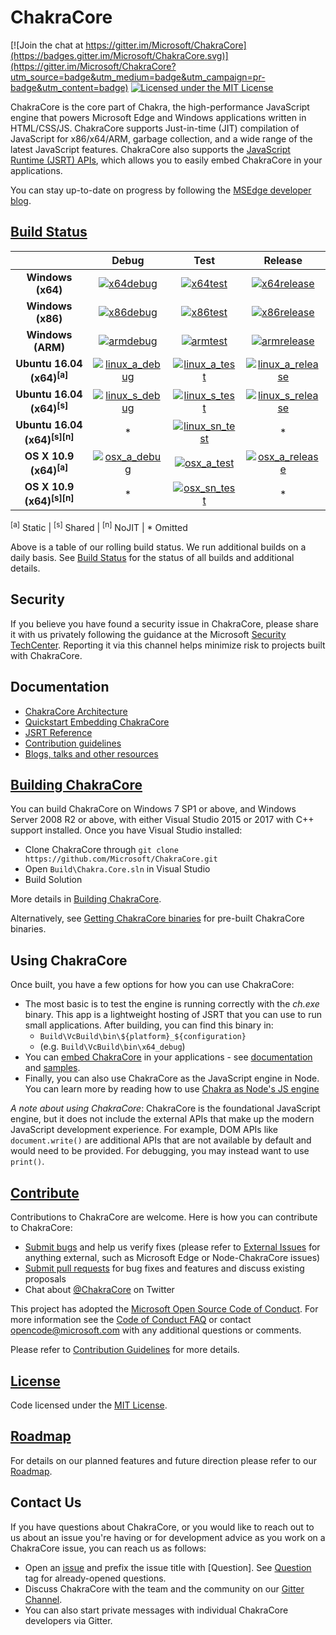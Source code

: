 # ChakraCore

[![Join the chat at https://gitter.im/Microsoft/ChakraCore](https://badges.gitter.im/Microsoft/ChakraCore.svg)](https://gitter.im/Microsoft/ChakraCore?utm_source=badge&utm_medium=badge&utm_campaign=pr-badge&utm_content=badge)
[![Licensed under the MIT License](https://img.shields.io/badge/License-MIT-blue.svg)](https://github.com/Microsoft/ChakraCore/blob/master/LICENSE.txt)

ChakraCore is the core part of Chakra, the high-performance JavaScript engine that powers Microsoft Edge and Windows applications written in HTML/CSS/JS.  ChakraCore supports Just-in-time (JIT) compilation of JavaScript for x86/x64/ARM, garbage collection, and a wide range of the latest JavaScript features.  ChakraCore also supports the [JavaScript Runtime (JSRT) APIs](https://github.com/Microsoft/ChakraCore/wiki/JavaScript-Runtime-%28JSRT%29-Overview), which allows you to easily embed ChakraCore in your applications.

You can stay up-to-date on progress by following the [MSEdge developer blog](https://blogs.windows.com/msedgedev/).
                                                                                                                                         
## [Build Status](https://github.com/Microsoft/ChakraCore/wiki/Build-Status)

|                               | __Debug__ | __Test__ | __Release__ |
|:-----------------------------:|:---------:|:--------:|:-----------:|
| __Windows (x64)__             | [![x64debug][x64dbgicon]][x64dbglink] | [![x64test][x64testicon]][x64testlink] | [![x64release][x64relicon]][x64rellink] |
| __Windows (x86)__             | [![x86debug][x86dbgicon]][x86dbglink] | [![x86test][x86testicon]][x86testlink] | [![x86release][x86relicon]][x86rellink] |
| __Windows (ARM)__             | [![armdebug][armdbgicon]][armdbglink] | [![armtest][armtesticon]][armtestlink] | [![armrelease][armrelicon]][armrellink] |
| __Ubuntu 16.04 (x64)<sup>[a]</sup>__     | [![linux_a_debug][linux_a_dbgicon]][linux_a_dbglink] | [![linux_a_test][linux_a_testicon]][linux_a_testlink] | [![linux_a_release][linux_a_relicon]][linux_a_rellink] |
| __Ubuntu 16.04 (x64)<sup>[s]</sup>__     | [![linux_s_debug][linux_s_dbgicon]][linux_s_dbglink] | [![linux_s_test][linux_s_testicon]][linux_s_testlink] | [![linux_s_release][linux_s_relicon]][linux_s_rellink] |
| __Ubuntu 16.04 (x64)<sup>[s][n]</sup>__  | * | [![linux_sn_test][linux_sn_testicon]][linux_sn_testlink] | * |
| __OS X 10.9 (x64)<sup>[a]</sup>__        | [![osx_a_debug][osx_a_dbgicon]][osx_a_dbglink] | [![osx_a_test][osx_a_testicon]][osx_a_testlink] | [![osx_a_release][osx_a_relicon]][osx_a_rellink] |
| __OS X 10.9 (x64)<sup>[s][n]</sup>__     | * | [![osx_sn_test][osx_sn_testicon]][osx_sn_testlink] | * |

<sup>[a]</sup> Static | <sup>[s]</sup> Shared | <sup>[n]</sup> NoJIT | * Omitted

[x64dbgicon]: https://ci2.dot.net/job/Microsoft_ChakraCore/job/master/job/x64_debug/badge/icon
[x64dbglink]: https://ci2.dot.net/job/Microsoft_ChakraCore/job/master/job/x64_debug/
[x64testicon]: https://ci2.dot.net/job/Microsoft_ChakraCore/job/master/job/x64_test/badge/icon
[x64testlink]: https://ci2.dot.net/job/Microsoft_ChakraCore/job/master/job/x64_test/
[x64relicon]: https://ci2.dot.net/job/Microsoft_ChakraCore/job/master/job/x64_release/badge/icon
[x64rellink]: https://ci2.dot.net/job/Microsoft_ChakraCore/job/master/job/x64_release/

[x86dbgicon]: https://ci2.dot.net/job/Microsoft_ChakraCore/job/master/job/x86_debug/badge/icon
[x86dbglink]: https://ci2.dot.net/job/Microsoft_ChakraCore/job/master/job/x86_debug/
[x86testicon]: https://ci2.dot.net/job/Microsoft_ChakraCore/job/master/job/x86_test/badge/icon
[x86testlink]: https://ci2.dot.net/job/Microsoft_ChakraCore/job/master/job/x86_test/
[x86relicon]: https://ci2.dot.net/job/Microsoft_ChakraCore/job/master/job/x86_release/badge/icon
[x86rellink]: https://ci2.dot.net/job/Microsoft_ChakraCore/job/master/job/x86_release/

[armdbgicon]: https://ci2.dot.net/job/Microsoft_ChakraCore/job/master/job/arm_debug/badge/icon
[armdbglink]: https://ci2.dot.net/job/Microsoft_ChakraCore/job/master/job/arm_debug/
[armtesticon]: https://ci2.dot.net/job/Microsoft_ChakraCore/job/master/job/arm_test/badge/icon
[armtestlink]: https://ci2.dot.net/job/Microsoft_ChakraCore/job/master/job/arm_test/
[armrelicon]: https://ci2.dot.net/job/Microsoft_ChakraCore/job/master/job/arm_release/badge/icon
[armrellink]: https://ci2.dot.net/job/Microsoft_ChakraCore/job/master/job/arm_release/

[linux_a_dbgicon]: https://ci2.dot.net/job/Microsoft_ChakraCore/job/master/job/static_ubuntu_linux_debug/badge/icon
[linux_a_dbglink]: https://ci2.dot.net/job/Microsoft_ChakraCore/job/master/job/static_ubuntu_linux_debug/
[linux_a_testicon]: https://ci2.dot.net/job/Microsoft_ChakraCore/job/master/job/static_ubuntu_linux_test/badge/icon
[linux_a_testlink]: https://ci2.dot.net/job/Microsoft_ChakraCore/job/master/job/static_ubuntu_linux_test/
[linux_a_relicon]: https://ci2.dot.net/job/Microsoft_ChakraCore/job/master/job/static_ubuntu_linux_release/badge/icon
[linux_a_rellink]: https://ci2.dot.net/job/Microsoft_ChakraCore/job/master/job/static_ubuntu_linux_release/

[linux_s_dbgicon]: https://ci2.dot.net/job/Microsoft_ChakraCore/job/master/job/shared_ubuntu_linux_debug/badge/icon
[linux_s_dbglink]: https://ci2.dot.net/job/Microsoft_ChakraCore/job/master/job/shared_ubuntu_linux_debug/
[linux_s_testicon]: https://ci2.dot.net/job/Microsoft_ChakraCore/job/master/job/shared_ubuntu_linux_test/badge/icon
[linux_s_testlink]: https://ci2.dot.net/job/Microsoft_ChakraCore/job/master/job/shared_ubuntu_linux_test/
[linux_s_relicon]: https://ci2.dot.net/job/Microsoft_ChakraCore/job/master/job/shared_ubuntu_linux_release/badge/icon
[linux_s_rellink]: https://ci2.dot.net/job/Microsoft_ChakraCore/job/master/job/shared_ubuntu_linux_release/

[linux_sn_dbgicon]: https://ci2.dot.net/job/Microsoft_ChakraCore/job/master/job/_no_jit_shared_ubuntu_linux_debug/badge/icon
[linux_sn_dbglink]: https://ci2.dot.net/job/Microsoft_ChakraCore/job/master/job/_no_jit_shared_ubuntu_linux_debug/
[linux_sn_testicon]: https://ci2.dot.net/job/Microsoft_ChakraCore/job/master/job/_no_jit_shared_ubuntu_linux_test/badge/icon
[linux_sn_testlink]: https://ci2.dot.net/job/Microsoft_ChakraCore/job/master/job/_no_jit_shared_ubuntu_linux_test/
[linux_sn_relicon]: https://ci2.dot.net/job/Microsoft_ChakraCore/job/master/job/_no_jit_shared_ubuntu_linux_release/badge/icon
[linux_sn_rellink]: https://ci2.dot.net/job/Microsoft_ChakraCore/job/master/job/_no_jit_shared_ubuntu_linux_release/

[osx_a_dbgicon]: https://ci2.dot.net/job/Microsoft_ChakraCore/job/master/job/static_osx_osx_debug/badge/icon
[osx_a_dbglink]: https://ci2.dot.net/job/Microsoft_ChakraCore/job/master/job/static_osx_osx_debug/
[osx_a_testicon]: https://ci2.dot.net/job/Microsoft_ChakraCore/job/master/job/static_osx_osx_test/badge/icon
[osx_a_testlink]: https://ci2.dot.net/job/Microsoft_ChakraCore/job/master/job/static_osx_osx_test/
[osx_a_relicon]: https://ci2.dot.net/job/Microsoft_ChakraCore/job/master/job/static_osx_osx_release/badge/icon
[osx_a_rellink]: https://ci2.dot.net/job/Microsoft_ChakraCore/job/master/job/static_osx_osx_release/

[osx_sn_dbgicon]: https://ci2.dot.net/job/Microsoft_ChakraCore/job/master/job/_no_jit_shared_osx_osx_debug/badge/icon
[osx_sn_dbglink]: https://ci2.dot.net/job/Microsoft_ChakraCore/job/master/job/_no_jit_shared_osx_osx_debug/
[osx_sn_testicon]: https://ci2.dot.net/job/Microsoft_ChakraCore/job/master/job/_no_jit_shared_osx_osx_test/badge/icon
[osx_sn_testlink]: https://ci2.dot.net/job/Microsoft_ChakraCore/job/master/job/_no_jit_shared_osx_osx_test/
[osx_sn_relicon]: https://ci2.dot.net/job/Microsoft_ChakraCore/job/master/job/_no_jit_shared_osx_osx_release/badge/icon
[osx_sn_rellink]: https://ci2.dot.net/job/Microsoft_ChakraCore/job/master/job/_no_jit_shared_osx_osx_release/

Above is a table of our rolling build status. We run additional builds on a daily basis. See [Build Status](https://github.com/Microsoft/ChakraCore/wiki/Build-Status) for the status of all builds and additional details.

## Security

If you believe you have found a security issue in ChakraCore, please share it with us privately following the guidance at the Microsoft [Security TechCenter](https://technet.microsoft.com/en-us/security/ff852094). Reporting it via this channel helps minimize risk to projects built with ChakraCore.

## Documentation

* [ChakraCore Architecture](https://github.com/Microsoft/ChakraCore/wiki/Architecture-Overview)
* [Quickstart Embedding ChakraCore](https://github.com/Microsoft/ChakraCore/wiki/Embedding-ChakraCore)
* [JSRT Reference](https://github.com/Microsoft/ChakraCore/wiki/JavaScript-Runtime-%28JSRT%29-Reference)
* [Contribution guidelines](CONTRIBUTING.md)
* [Blogs, talks and other resources](https://github.com/Microsoft/ChakraCore/wiki/Resources)

## [Building ChakraCore](https://github.com/Microsoft/ChakraCore/wiki/Building-ChakraCore)

You can build ChakraCore on Windows 7 SP1 or above, and Windows Server 2008 R2 or above, with either Visual Studio 2015 or 2017 with C++ support installed.  Once you have Visual Studio installed:

* Clone ChakraCore through ```git clone https://github.com/Microsoft/ChakraCore.git```
* Open `Build\Chakra.Core.sln` in Visual Studio
* Build Solution

More details in [Building ChakraCore](https://github.com/Microsoft/ChakraCore/wiki/Building-ChakraCore).

Alternatively, see [Getting ChakraCore binaries](https://github.com/Microsoft/ChakraCore/wiki/Getting-ChakraCore-binaries) for pre-built ChakraCore binaries.

## Using ChakraCore

Once built, you have a few options for how you can use ChakraCore:

* The most basic is to test the engine is running correctly with the *ch.exe* binary.  This app is a lightweight hosting of JSRT that you can use to run small applications.  After building, you can find this binary in:
  * `Build\VcBuild\bin\${platform}_${configuration}`
  * (e.g. `Build\VcBuild\bin\x64_debug`)
* You can [embed ChakraCore](https://github.com/Microsoft/ChakraCore/wiki/Embedding-ChakraCore) in your applications - see [documentation](https://github.com/Microsoft/ChakraCore/wiki/Embedding-ChakraCore) and [samples](https://aka.ms/chakracoresamples).
* Finally, you can also use ChakraCore as the JavaScript engine in Node.  You can learn more by reading how to use [Chakra as Node's JS engine](https://github.com/Microsoft/node)

_A note about using ChakraCore_: ChakraCore is the foundational JavaScript engine, but it does not include the external APIs that make up the modern JavaScript development experience.  For example, DOM APIs like ```document.write()``` are additional APIs that are not available by default and would need to be provided.  For debugging, you may instead want to use ```print()```.

## [Contribute](CONTRIBUTING.md)

Contributions to ChakraCore are welcome.  Here is how you can contribute to ChakraCore:

* [Submit bugs](https://github.com/Microsoft/ChakraCore/issues) and help us verify fixes (please refer to [External Issues](https://github.com/Microsoft/ChakraCore/wiki/External-Issues) for anything external, such as Microsoft Edge or Node-ChakraCore issues)
* [Submit pull requests](https://github.com/Microsoft/ChakraCore/pulls) for bug fixes and features and discuss existing proposals
* Chat about [@ChakraCore](https://twitter.com/ChakraCore) on Twitter

This project has adopted the [Microsoft Open Source Code of Conduct](https://opensource.microsoft.com/codeofconduct/). For more information see the [Code of Conduct FAQ](https://opensource.microsoft.com/codeofconduct/faq/) or contact [opencode@microsoft.com](mailto:opencode@microsoft.com) with any additional questions or comments.

Please refer to [Contribution Guidelines](CONTRIBUTING.md) for more details.

## [License](https://github.com/Microsoft/ChakraCore/blob/master/LICENSE.txt)

Code licensed under the [MIT License](https://github.com/Microsoft/ChakraCore/blob/master/LICENSE.txt).

## [Roadmap](https://github.com/Microsoft/ChakraCore/wiki/Roadmap)

For details on our planned features and future direction please refer to our [Roadmap](https://github.com/Microsoft/ChakraCore/wiki/Roadmap).

## Contact Us

If you have questions about ChakraCore, or you would like to reach out to us about an issue you're having or for development advice as you work on a ChakraCore issue, you can reach us as follows:

* Open an [issue](https://github.com/Microsoft/ChakraCore/issues/new) and prefix the issue title with [Question]. See [Question](https://github.com/Microsoft/ChakraCore/issues?q=label%3AQuestion) tag for already-opened questions.
* Discuss ChakraCore with the team and the community on our [Gitter Channel](https://gitter.im/Microsoft/ChakraCore).
* You can also start private messages with individual ChakraCore developers via Gitter.

